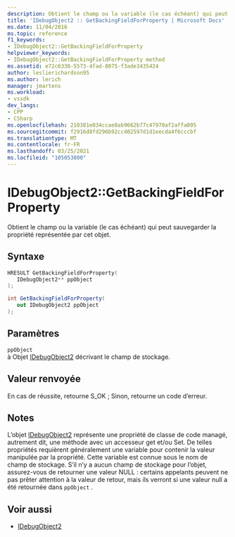```yaml
---
description: Obtient le champ ou la variable (le cas échéant) qui peut sauvegarder la propriété représentée par cet objet.
title: 'IDebugObject2 :: GetBackingFieldForProperty | Microsoft Docs'
ms.date: 11/04/2016
ms.topic: reference
f1_keywords:
- IDebugObject2::GetBackingFieldForProperty
helpviewer_keywords:
- IDebugObject2::GetBackingFieldForProperty method
ms.assetid: e72c6338-5573-4fad-8075-f3ade3435424
author: leslierichardson95
ms.author: lerich
manager: jmartens
ms.workload:
- vssdk
dev_langs:
- CPP
- CSharp
ms.openlocfilehash: 210381e034ccae8ab9662b77c47970af2affa095
ms.sourcegitcommit: f2916d8fd296b92cc402597d1d1eecda4f6cccbf
ms.translationtype: MT
ms.contentlocale: fr-FR
ms.lasthandoff: 03/25/2021
ms.locfileid: "105053800"
---
```

# <a name="idebugobject2getbackingfieldforproperty"></a>IDebugObject2::GetBackingFieldForProperty
Obtient le champ ou la variable (le cas échéant) qui peut sauvegarder la propriété représentée par cet objet.

## <a name="syntax"></a>Syntaxe

```cpp
HRESULT GetBackingFieldForProperty(
   IDebugObject2** ppObject
);
```

```csharp
int GetBackingFieldForProperty(
   out IDebugObject2 ppObject
);
```

## <a name="parameters"></a>Paramètres
`ppObject`\
à Objet [IDebugObject2](../../../extensibility/debugger/reference/idebugobject2.md) décrivant le champ de stockage.

## <a name="return-value"></a>Valeur renvoyée
 En cas de réussite, retourne S_OK ; Sinon, retourne un code d’erreur.

## <a name="remarks"></a>Notes
 L’objet [IDebugObject2](../../../extensibility/debugger/reference/idebugobject2.md) représente une propriété de classe de code managé, autrement dit, une méthode avec un accesseur get et/ou Set. De telles propriétés requièrent généralement une variable pour contenir la valeur manipulée par la propriété. Cette variable est connue sous le nom de champ de stockage. S’il n’y a aucun champ de stockage pour l’objet, assurez-vous de retourner une valeur NULL : certains appelants peuvent ne pas prêter attention à la valeur de retour, mais ils verront si une valeur null a été retournée dans `ppObject` .

## <a name="see-also"></a>Voir aussi
- [IDebugObject2](../../../extensibility/debugger/reference/idebugobject2.md)
